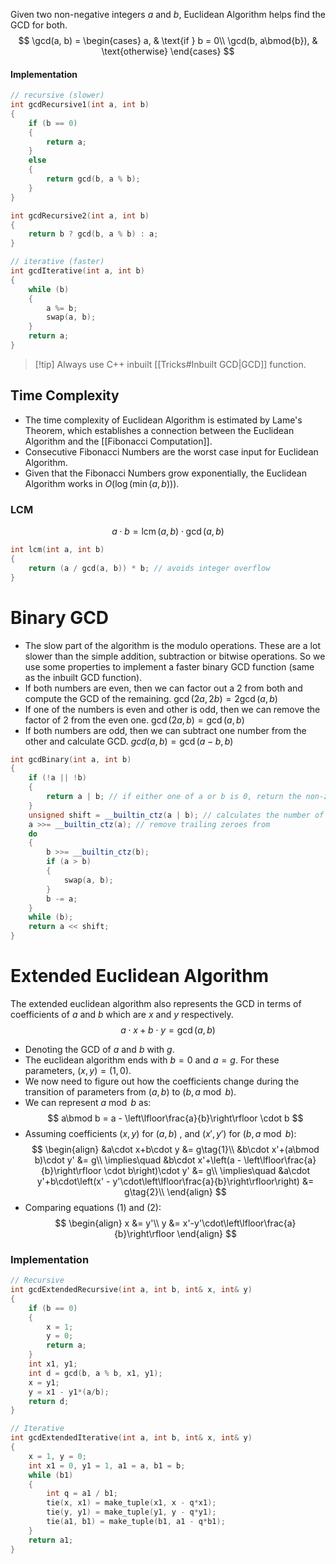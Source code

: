 Given two non-negative integers $a$ and $b$, Euclidean Algorithm helps find the GCD for both.
$$
\gcd(a, b) =
\begin{cases}
a, & \text{if } b = 0\\
\gcd(b, a\bmod{b}), & \text{otherwise}
\end{cases}
$$
#### Implementation
```cpp
// recursive (slower)
int gcdRecursive1(int a, int b)
{
	if (b == 0)
	{
		return a;
	}
	else
	{
		return gcd(b, a % b);
	}
}

int gcdRecursive2(int a, int b)
{
	return b ? gcd(b, a % b) : a;
}

// iterative (faster)
int gcdIterative(int a, int b)
{
	while (b)
	{
		a %= b;
		swap(a, b);
	}
	return a;
}
```

> [!tip] Always use C++ inbuilt [[Tricks#Inbuilt GCD|GCD]] function.
## Time Complexity
- The time complexity of Euclidean Algorithm is estimated by Lame's Theorem, which establishes a connection between the Euclidean Algorithm and the [[Fibonacci Computation]].
- Consecutive Fibonacci Numbers are the worst case input for Euclidean Algorithm.
- Given that the Fibonacci Numbers grow exponentially, the Euclidean Algorithm works in $O\Big(\log\big(\min(a, b)\big)\Big)$.
### LCM
$$
\DeclareMathOperator{\lcm}{lcm}
a\cdot b = \lcm(a,b)\cdot\gcd(a,b)
$$
```cpp
int lcm(int a, int b)
{
	return (a / gcd(a, b)) * b; // avoids integer overflow
}
```
# Binary GCD
- The slow part of the algorithm is the modulo operations. These are a lot slower than the simple addition, subtraction or bitwise operations. So we use some properties to implement a faster binary GCD function (same as the inbuilt GCD function).
- If both numbers are even, then we can factor out a $2$ from both and compute the GCD of the remaining.
  $\gcd(2a, 2b) = 2\gcd(a, b)$
- If one of the numbers is even and other is odd, then we can remove the factor of $2$ from the even one.
  $\gcd(2a, b) = \gcd(a, b)$
- If both numbers are odd, then we can subtract one number from the other and calculate GCD.
  $gcd(a, b) = \gcd(a-b, b)$
```cpp
int gcdBinary(int a, int b)
{
	if (!a || !b)
	{
		return a | b; // if either one of a or b is 0, return the non-zero value
	}
	unsigned shift = __builtin_ctz(a | b); // calculates the number of trailing zeroes in binary form of a | b
	a >>= __builtin_ctz(a); // remove trailing zeroes from 
	do
	{
		b >>= __builtin_ctz(b);
		if (a > b)
		{
			swap(a, b);
		}
		b -= a;
	}
	while (b);
	return a << shift;
}
```
# Extended Euclidean Algorithm
The extended euclidean algorithm also represents the GCD in terms of coefficients of $a$ and $b$ which are $x$ and $y$ respectively.
$$a\cdot x + b\cdot y = \gcd(a, b)$$
- Denoting the GCD of $a$ and $b$ with $g$.
- The euclidean algorithm ends with $b=0$ and $a=g$. For these parameters, $(x, y) = (1, 0)$.
- We now need to figure out how the coefficients change during the transition of parameters from $(a, b)$ to $(b, a\bmod b)$.
- We can represent $a\bmod b$ as:
$$
a\bmod b = a - \left\lfloor\frac{a}{b}\right\rfloor \cdot b
$$
- Assuming coefficients $(x, y)$ for $(a, b)$ , and $(x', y')$ for $(b, a\bmod b)$:
$$
\begin{align}
&a\cdot x+b\cdot y &= g\tag{1}\\
&b\cdot x'+(a\bmod b)\cdot y' &= g\\
\implies\quad &b\cdot x'+\left(a - \left\lfloor\frac{a}{b}\right\rfloor \cdot b\right)\cdot y' &= g\\
\implies\quad &a\cdot y'+b\cdot\left(x' - y'\cdot\left\lfloor\frac{a}{b}\right\rfloor\right) &= g\tag{2}\\
\end{align}
$$
- Comparing equations $(1)$ and $(2)$:
$$
\begin{align}
x &= y'\\
y &= x'-y'\cdot\left\lfloor\frac{a}{b}\right\rfloor
\end{align}
$$
### Implementation
```cpp
// Recursive
int gcdExtendedRecursive(int a, int b, int& x, int& y)
{
	if (b == 0)
	{
		x = 1;
		y = 0;
		return a;
	}
	int x1, y1;
	int d = gcd(b, a % b, x1, y1);
	x = y1;
	y = x1 - y1*(a/b);
	return d;
}

// Iterative
int gcdExtendedIterative(int a, int b, int& x, int& y)
{
	x = 1, y = 0;
	int x1 = 0, y1 = 1, a1 = a, b1 = b;
	while (b1)
	{
		int q = a1 / b1;
		tie(x, x1) = make_tuple(x1, x - q*x1);
		tie(y, y1) = make_tuple(y1, y - q*y1);
		tie(a1, b1) = make_tuple(b1, a1 - q*b1);
	}
	return a1;
}
```